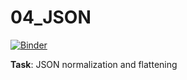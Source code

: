# 04_JSON
[![Binder](https://mybinder.org/badge_logo.svg)](https://mybinder.org/v2/gh/ikyriazi/04_JSON/HEAD)

**Task**: JSON normalization and flattening
